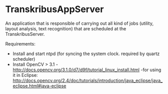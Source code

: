 # TranskribusAppServer

An application that is responsible of carrying out all kind of jobs (utility, layout analysis, text recognition) that are scheduled at the TranskribusServer. 

Requirements:
- Install and start ntpd (for syncing the system clock. required by quartz scheduler)
- Install OpenCV > 3.1
	-http://docs.opencv.org/3.1.0/d7/d9f/tutorial_linux_install.html
	-for using it in Eclipse: 
		http://docs.opencv.org/2.4/doc/tutorials/introduction/java_eclipse/java_eclipse.html#java-eclipse